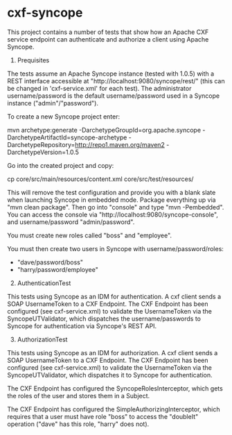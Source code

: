 cxf-syncope
===========

This project contains a number of tests that show how an Apache CXF service
endpoint can authenticate and authorize a client using Apache Syncope.

1) Prequisites

The tests assume an Apache Syncope instance (tested with 1.0.5) with a REST
interface accessible at "http://localhost:9080/syncope/rest/" (this can be
changed in 'cxf-service.xml' for each test). The administrator
username/password is the default username/password used in a Syncope instance
("admin"/"password"). 

To create a new Syncope project enter:

mvn archetype:generate -DarchetypeGroupId=org.apache.syncope -DarchetypeArtifactId=syncope-archetype -DarchetypeRepository=http://repo1.maven.org/maven2 -DarchetypeVersion=1.0.5

Go into the created project and copy:

cp core/src/main/resources/content.xml core/src/test/resources/

This will remove the test configuration and provide you with a blank slate 
when launching Syncope in embedded mode. Package everything up via "mvn clean
package". Then go into "console" and type "mvn -Pembedded". You can access
the console via "http://localhost:9080/syncope-console", and username/password
"admin/password".

You must create new roles called "boss" and "employee".

You must then create two users in Syncope with username/password/roles:
 - "dave/password/boss"
 - "harry/password/employee"

2) AuthenticationTest

This tests using Syncope as an IDM for authentication. A cxf client sends a
SOAP UsernameToken to a CXF Endpoint. The CXF Endpoint has been configured
(see cxf-service.xml) to validate the UsernameToken via the
SyncopeUTValidator, which dispatches the username/passwords to Syncope for
authentication via Syncope's REST API.

3) AuthorizationTest

This tests using Syncope as an IDM for authorization. A cxf client sends a
SOAP UsernameToken to a CXF Endpoint. The CXF Endpoint has been configured
(see cxf-service.xml) to validate the UsernameToken via the SyncopeUTValidator,
which dispatches it to Syncope for authentication.

The CXF Endpoint has configured the SyncopeRolesInterceptor, which gets the
roles of the user and stores them in a Subject.
  
The CXF Endpoint has configured the SimpleAuthorizingInterceptor, which
requires that a user must have role "boss" to access the "doubleIt"
operation ("dave" has this role, "harry" does not).

